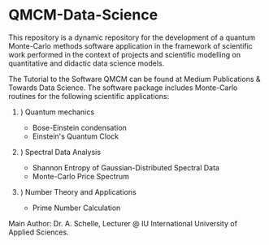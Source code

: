 # QMCM-Data-Science

This repository is a dynamic repository for the development of a quantum Monte-Carlo methods software application in the framework
of scientific work performed in the context of projects and scientific modelling on quantitative and didactic data science models.

The Tutorial to the Software QMCM can be found at Medium Publications & Towards Data Science. The software package includes Monte-Carlo 
routines for the following scientific applications:

1. ) Quantum mechanics
  
    - Bose-Einstein condensation
    - Einstein's Quantum Clock

2. ) Spectral Data Analysis

    - Shannon Entropy of Gaussian-Distributed Spectral Data
    - Monte-Carlo Price Spectrum
    
3. ) Number Theory and Applications

    - Prime Number Calculation

Main Author: Dr. A. Schelle, Lecturer @ IU International University of Applied Sciences.
